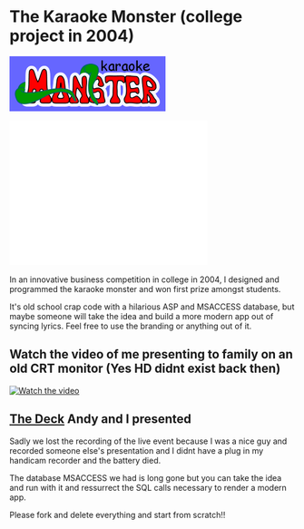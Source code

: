 # The Karaoke Monster (college project in 2004)

![Karaoke Monster](source/images/karaokemonster_logo.gif)

![Karaoke Monster](source/images/monster_peek_below.gif)

In an innovative business competition in college in 2004, I designed and programmed the karaoke monster and won first prize amongst students.

It's old school crap code with a hilarious ASP and MSACCESS database, but maybe someone will take the idea and build a more modern app out of syncing lyrics.  Feel free to use the branding or anything out of it.

## Watch the video of me presenting to family on an old CRT monitor (Yes HD didnt exist back then)

[![Watch the video](https://img.youtube.com/vi/nVrwl0vSAo4/hqdefault.jpg)](https://youtu.be/nVrwl0vSAo4)  

## [The Deck](https://docs.google.com/presentation/d/1CWpgiDyyOa4kTY7x_Dn04d0BG8rYU77B1HCtEEP-pAw/edit?usp=sharing) Andy and I presented

Sadly we lost the recording of the live event because I was a nice guy and recorded someone else's presentation and I didnt have a plug in my handicam recorder and the battery died.

The database MSACCESS we had is long gone but you can take the idea and run with it and ressurrect the SQL calls necessary to render a modern app.

Please fork and delete everything and start from scratch!!
